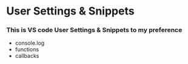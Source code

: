 # User Settings & Snippets

### This is VS code User Settings & Snippets to my preference

-   console.log
-   functions
-   callbacks

